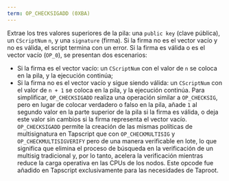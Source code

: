 ```yaml
---
term: OP_CHECKSIGADD (0XBA)
---
```


Extrae los tres valores superiores de la pila: una `public key` (clave pública), un `CScriptNum` `n`, y una `signature` (firma). Si la firma no es el vector vacío y no es válida, el script termina con un error. Si la firma es válida o es el vector vacío (`OP_0`), se presentan dos escenarios:
* Si la firma es el vector vacío: un `CScriptNum` con el valor de `n` se coloca en la pila, y la ejecución continúa;
* Si la firma no es el vector vacío y sigue siendo válida: un `CScriptNum` con el valor de `n + 1` se coloca en la pila, y la ejecución continúa.
Para simplificar, `OP_CHECKSIGADD` realiza una operación similar a `OP_CHECKSIG`, pero en lugar de colocar verdadero o falso en la pila, añade `1` al segundo valor en la parte superior de la pila si la firma es válida, o deja este valor sin cambios si la firma representa el vector vacío. `OP_CHECKSIGADD` permite la creación de las mismas políticas de multisignatura en Tapscript que con `OP_CHECKMULTISIG` y `OP_CHECKMULTISIGVERIFY` pero de una manera verificable en lote, lo que significa que elimina el proceso de búsqueda en la verificación de un multisig tradicional y, por lo tanto, acelera la verificación mientras reduce la carga operativa en las CPUs de los nodos. Este opcode fue añadido en Tapscript exclusivamente para las necesidades de Taproot.